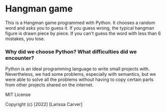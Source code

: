 # Hangman game
This is a Hangman game programmed with Python. It chooses a random word and asks you to guess it. If you guess wrong, the typical hangman figure is drawn piece by piece. If you can't guess the word with less than 6 mistakes, you lose. 
### Why did we choose Python? What difficulties did we encounter? 
Python is an ideal programming language to write small projects with. Nevertheless, we had some problems, especially with semantics, but we were able to solve all the problems without having to copy certain parts from other projects shared on the internet. 

MIT License

Copyright (c) [2022] [Larissa Carver]

